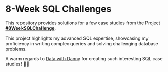 # 8-Week SQL Challenges

This repository provides solutions for a few case studies from the Project **[#8WeekSQLChallenge](https://8weeksqlchallenge.com)**. 

This project highlights my advanced SQL expertise, showcasing my proficiency in writing complex queries and solving challenging database problems.

A warm regards to [Data with Danny](https://www.linkedin.com/company/datawithdanny/) for creating such interesting SQL case studies! 👋🏻 
